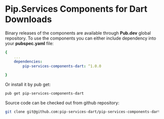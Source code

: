 # Pip.Services Components for Dart Downloads

Binary releases of the components are available through **Pub.dev** global repository. 
To use the components you can either include dependency into your **pubspec.yaml** file:

```yaml
{
    ...
    dependencies: 
        pip-services-components-dart: ^1.0.0
    
}
``` 

Or install it by pub get:

```bash
pub get pip-services-components-dart
```

Source code can be checked out from github repository:

```bash
git clone git@github.com:pip-services-dart/pip-services-components-dart.git
```
